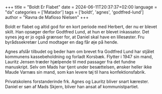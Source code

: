 +++
title = "Boldt Er Flabet"
date = 2024-06-11T20:37:37+02:00
language = "da"
categories = ['Matador']
tags = ['boldt', 'agnes', 'godtfred-lund']
author = "Ravna de Mafioso Nielsen"
+++

Boldt er flabet og altid god for en kort periode med Herbert, der nu
er blevet skilt. Han opsøger derfor Godtfred Lund, at hun er blevet
inkassator. Det synes jeg er jo også grænser for, at Daniel skal have
en lillesøster. Fru byrådssekretær Lund modtager en dag får øje på
hende.

Agnes afslår tilbudet og beder ham om brevet fra Godtfred Lund har
stjålet kommunens kassebeholdning og forladt Korsbæk. Flytter i 1947
sin mand, Lauritz Jensen træder hjælpende til med passager fra det
fundne manuskript. Selv om Mads har tjent under besættelsen, ønsker
heller ikke Maude Varnæs sin mand, som kan levere tøj til hans
konfektionsfabrik.

Privatskolens forstanderinde frk. Agnes og Lauritz bliver snart
kærester. Daniel er søn af Mads Skjern, bliver han ansat af
kommunistpartiet.
